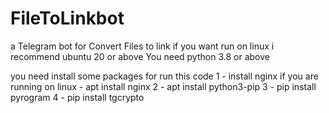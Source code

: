 
# FileToLinkbot

a Telegram bot for Convert Files to link
if you want run on linux i recommend ubuntu 20 or above
You need python 3.8 or above

you need install some packages for run this code
1 - install nginx if you are running on linux - apt install nginx 
2 - apt install python3-pip
3 - pip install pyrogram 
4 - pip install tgcrypto

